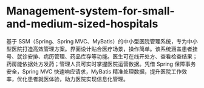 # Management-system-for-small-and-medium-sized-hospitals
基于 SSM（Spring、Spring MVC、MyBatis）的中小型医院管理系统，专为中小型医院打造高效管理方案。界面设计贴合医疗场景，操作简单。该系统涵盖患者挂号、就诊安排、病历管理、药品库存等功能。医生可在线开处方、查看检查结果；药房能依据处方发药；管理人员可实时掌握医院运营数据。凭借 Spring 保障事务安全，Spring MVC 快速响应请求，MyBatis 精准处理数据，提升医院工作效率，优化患者就医体验，助力医院实现信息化管理。 
